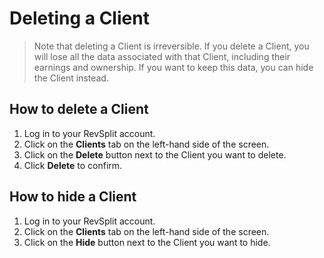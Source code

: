# Deleting a Client

> Note that deleting a Client is irreversible. If you delete a Client, you will lose all the data associated with that Client, including their earnings and ownership. If you want to keep this data, you can hide the Client instead.

## How to delete a Client

1. Log in to your RevSplit account.
2. Click on the **Clients** tab on the left-hand side of the screen.
3. Click on the **Delete** button next to the Client you want to delete.
4. Click **Delete** to confirm.

## How to hide a Client

1. Log in to your RevSplit account.
2. Click on the **Clients** tab on the left-hand side of the screen.
3. Click on the **Hide** button next to the Client you want to hide.